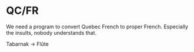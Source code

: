 # QC/FR

We need a program to convert Quebec French to proper French.
Especially the insults, nobody understands that.

Tabarnak -> Flûte
